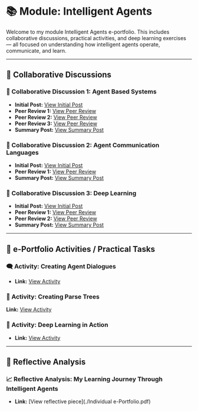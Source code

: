 # 📚 Module: Intelligent Agents 

Welcome to my module Intelligent Agents e-portfolio. This includes collaborative discussions, practical activities, and deep learning exercises — all focused on understanding how intelligent agents operate, communicate, and learn.

---

## 🔹 Collaborative Discussions

### 📘 Collaborative Discussion 1: Agent Based Systems  
- **Initial Post:** [View Initial Post](./DiscussionPosts/IA_InitialPost1.pdf)
- **Peer Review 1:** [View Peer Review](./DiscussionPosts/C1PR1.md)
- **Peer Review 2:** [View Peer Review](./DiscussionPosts/C1PR2.md) 
- **Peer Review 3:** [View Peer Review](./DiscussionPosts/C1PR3.md) 
- **Summary Post:** [View Summary Post](./DiscussionPosts/IA_SummaryPost1.pdf.pdf)

### 📘 Collaborative Discussion 2: Agent Communication Languages  
- **Initial Post:** [View Initial Post](./DiscussionPosts/IA_InitialPost2.md)
- **Peer Review 1:** [View Peer Review](./DiscussionPosts/peerreview11.md)
- **Summary Post:** [View Summary Post](./DiscussionPosts/summarypost2.md)

### 📘 Collaborative Discussion 3: Deep Learning  
- **Initial Post:** [View Initial Post](./DiscussionPosts/unit9IP.md)
- **Peer Review 1:** [View Peer Review](./DiscussionPosts/IA_PeerReview3.md)  
- **Peer Review 2:** [View Peer Review](./DiscussionPosts/IA_PeerReview3_2.md)  
- **Summary Post:** [View Summary Post](./DiscussionPosts/IA_SummaryPost3.md)

---

## 🔹 e-Portfolio Activities / Practical Tasks

### 🗨️ Activity: Creating Agent Dialogues  
- **Link:** [View Activity](https://jk-tech24.github.io/MSc-AI-ePortfolio/Intelligent-Agents/Creating-Agent-Dialogues.html)

### 🌳 Activity: Creating Parse Trees  
**Link:** [View Activity](https://jk-tech24.github.io/MSc-AI-ePortfolio/Intelligent-Agents/Creating%20Parse%20Trees.html) 

### 🧠 Activity: Deep Learning in Action  
- **Link:** [View Activity](https://github.com/jk-tech24/MSc-AI-ePortfolio/blob/main/Intelligent-Agents/DeepLearninginAction.md)


---

## 🔹 Reflective Analysis

### 📈 Reflective Analysis: My Learning Journey Through Intelligent Agents 
- **Link:** [View reflective piece](./Individual e-Portfolio.pdf)


